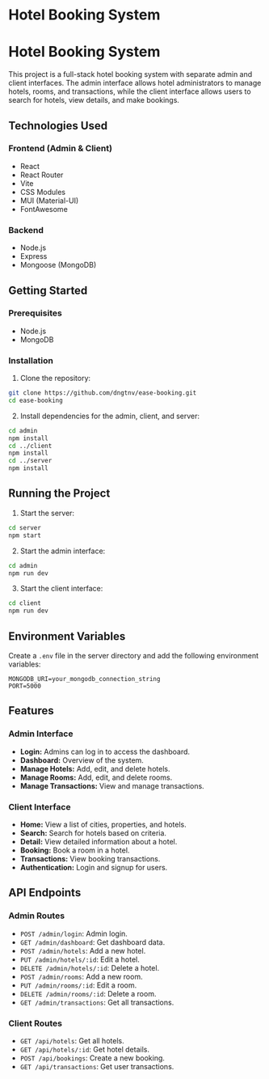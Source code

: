 # Hotel Booking System

# Hotel Booking System

This project is a full-stack hotel booking system with separate admin and client interfaces. The admin interface allows hotel administrators to manage hotels, rooms, and transactions, while the client interface allows users to search for hotels, view details, and make bookings.

## Technologies Used

### Frontend (Admin & Client)

- React
- React Router
- Vite
- CSS Modules
- MUI (Material-UI)
- FontAwesome

### Backend

- Node.js
- Express
- Mongoose (MongoDB)

## Getting Started

### Prerequisites

- Node.js
- MongoDB

### Installation

1. Clone the repository:

```sh
git clone https://github.com/dngtnv/ease-booking.git
cd ease-booking
```

2. Install dependencies for the admin, client, and server:

```sh
cd admin
npm install
cd ../client
npm install
cd ../server
npm install
```

## Running the Project

1. Start the server:

```sh
cd server
npm start
```

2. Start the admin interface:

```sh
cd admin
npm run dev
```

3. Start the client interface:

```sh
cd client
npm run dev
```

## Environment Variables

Create a `.env` file in the server directory and add the following environment variables:

```
MONGODB_URI=your_mongodb_connection_string
PORT=5000
```

## Features

### Admin Interface

- **Login:** Admins can log in to access the dashboard.
- **Dashboard:** Overview of the system.
- **Manage Hotels:** Add, edit, and delete hotels.
- **Manage Rooms:** Add, edit, and delete rooms.
- **Manage Transactions:** View and manage transactions.

### Client Interface

- **Home:** View a list of cities, properties, and hotels.
- **Search:** Search for hotels based on criteria.
- **Detail:** View detailed information about a hotel.
- **Booking:** Book a room in a hotel.
- **Transactions:** View booking transactions.
- **Authentication:** Login and signup for users.

## API Endpoints

### Admin Routes

- `POST /admin/login`: Admin login.
- `GET /admin/dashboard`: Get dashboard data.
- `POST /admin/hotels`: Add a new hotel.
- `PUT /admin/hotels/:id`: Edit a hotel.
- `DELETE /admin/hotels/:id`: Delete a hotel.
- `POST /admin/rooms`: Add a new room.
- `PUT /admin/rooms/:id`: Edit a room.
- `DELETE /admin/rooms/:id`: Delete a room.
- `GET /admin/transactions`: Get all transactions.

### Client Routes

- `GET /api/hotels`: Get all hotels.
- `GET /api/hotels/:id`: Get hotel details.
- `POST /api/bookings`: Create a new booking.
- `GET /api/transactions`: Get user transactions.
